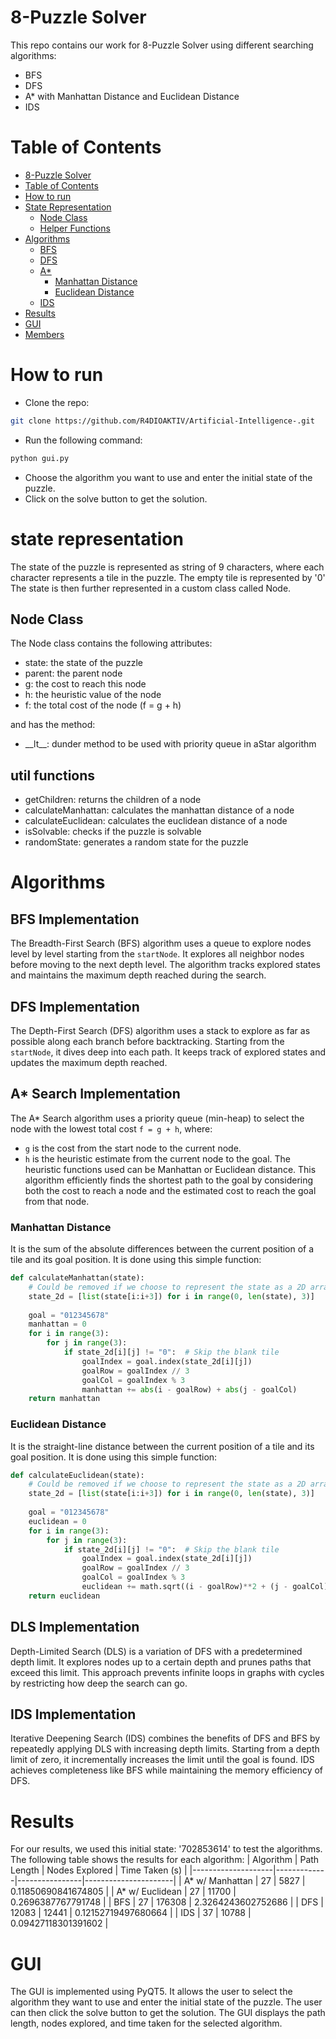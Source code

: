 # 8-Puzzle Solver
This repo contains our work for 8-Puzzle Solver using different searching algorithms:
- BFS
- DFS
- A* with Manhattan Distance and Euclidean Distance
- IDS

Table of Contents
=================

* [8-Puzzle Solver](#8-puzzle-solver)
* [Table of Contents](#table-of-contents)
* [How to run](#how-to-run)
* [State Representation](#state-representation)
  * [Node Class](#node-class)
  * [Helper Functions](#helper-functions)
* [Algorithms](#algorithms)
  * [BFS](#bfs)
  * [DFS](#dfs)
  * [A*](#a)
    * [Manhattan Distance](#manhattan-distance)
    * [Euclidean Distance](#euclidean-distance)
  * [IDS](#ids)
* [Results](#results)
* [GUI](#gui)
* [Members](#members)
# How to run
- Clone the repo: 
```bash
git clone https://github.com/R4DIOAKTIV/Artificial-Intelligence-.git
```
- Run the following command:
```bash
python gui.py
```
- Choose the algorithm you want to use and enter the initial state of the puzzle.
- Click on the solve button to get the solution.

# state representation
The state of the puzzle is represented as string of 9 characters, where each character represents a tile in the puzzle. The empty tile is represented by '0'
The state is then further represented in a custom class called Node.

## Node Class
The Node class contains the following attributes:
- state: the state of the puzzle
- parent: the parent node
- g: the cost to reach this node
- h: the heuristic value of the node
- f: the total cost of the node (f = g + h)

and has the method:
- \_\_lt\_\_: dunder method to be used with priority queue in aStar algorithm
## util functions
- getChildren: returns the children of a node
- calculateManhattan: calculates the manhattan distance of a node
- calculateEuclidean: calculates the euclidean distance of a node
- isSolvable: checks if the puzzle is solvable
- randomState: generates a random state for the puzzle

# Algorithms
## BFS Implementation

The Breadth-First Search (BFS) algorithm uses a queue to explore nodes level by level starting from the `startNode`. It explores all neighbor nodes before moving to the next depth level. The algorithm tracks explored states and maintains the maximum depth reached during the search.

## DFS Implementation

The Depth-First Search (DFS) algorithm uses a stack to explore as far as possible along each branch before backtracking. Starting from the `startNode`, it dives deep into each path. It keeps track of explored states and updates the maximum depth reached.

## A\* Search Implementation

The A\* Search algorithm uses a priority queue (min-heap) to select the node with the lowest total cost `f = g + h`, where:
- `g` is the cost from the start node to the current node.
- `h` is the heuristic estimate from the current node to the goal.
The heuristic functions used can be Manhattan or Euclidean distance. This algorithm efficiently finds the shortest path to the goal by considering both the cost to reach a node and the estimated cost to reach the goal from that node.
### Manhattan Distance
It is the sum of the absolute differences between the current position of a tile and its goal position. It is done using this simple function:
```python
def calculateManhattan(state):
    # Could be removed if we choose to represent the state as a 2D array
    state_2d = [list(state[i:i+3]) for i in range(0, len(state), 3)]
    
    goal = "012345678"
    manhattan = 0
    for i in range(3):
        for j in range(3):
            if state_2d[i][j] != "0":  # Skip the blank tile
                goalIndex = goal.index(state_2d[i][j])
                goalRow = goalIndex // 3
                goalCol = goalIndex % 3
                manhattan += abs(i - goalRow) + abs(j - goalCol)
    return manhattan
```
### Euclidean Distance
It is the straight-line distance between the current position of a tile and its goal position. It is done using this simple function:
```python
def calculateEuclidean(state):
    # Could be removed if we choose to represent the state as a 2D array
    state_2d = [list(state[i:i+3]) for i in range(0, len(state), 3)]
    
    goal = "012345678"
    euclidean = 0
    for i in range(3):
        for j in range(3):
            if state_2d[i][j] != "0":  # Skip the blank tile
                goalIndex = goal.index(state_2d[i][j])
                goalRow = goalIndex // 3
                goalCol = goalIndex % 3
                euclidean += math.sqrt((i - goalRow)**2 + (j - goalCol)**2)
    return euclidean
``` 


## DLS Implementation

Depth-Limited Search (DLS) is a variation of DFS with a predetermined depth limit. It explores nodes up to a certain depth and prunes paths that exceed this limit. This approach prevents infinite loops in graphs with cycles by restricting how deep the search can go.

## IDS Implementation

Iterative Deepening Search (IDS) combines the benefits of DFS and BFS by repeatedly applying DLS with increasing depth limits. Starting from a depth limit of zero, it incrementally increases the limit until the goal is found. IDS achieves completeness like BFS while maintaining the memory efficiency of DFS.

# Results
For our results, we used this initial state: '702853614' to test the algorithms. The following table shows the results for each algorithm:
| Algorithm          | Path Length | Nodes Explored | Time Taken (s)       |
|--------------------|-------------|----------------|----------------------|
| A* w/ Manhattan    | 27          | 5827           | 0.11850690841674805  |
| A* w/ Euclidean    | 27          | 11700          | 0.2696387767791748   |
| BFS                | 27          | 176308         | 2.3264243602752686   |
| DFS                | 12083       | 12441          | 0.12152719497680664  |
| IDS                | 37          | 10788          | 0.09427118301391602  |

# GUI
The GUI is implemented using PyQT5. It allows the user to select the algorithm they want to use and enter the initial state of the puzzle. The user can then click the solve button to get the solution. The GUI displays the path length, nodes explored, and time taken for the selected algorithm.
